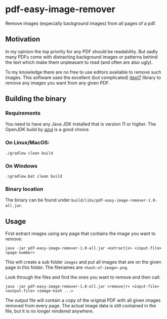 # pdf-easy-image-remover

Remove images (especially background images) from all pages of a pdf.

## Motivation

In my opinion the top priority for any PDF should be readability. But sadly many PDFs come
with distracting background images or patterns behind the text which make them unpleasant
to read (and often are also ugly).

To my knowledge there are no free to use editors available to remove such images. This
software uses the excellent (but complicated) [itext7](https://github.com/itext/itext7) library
to remove any images you want from any given PDF.

## Building the binary

### Requirements

You need to have any Java JDK installed that is version 11 or higher.
The OpenJDK build by [azul](https://www.azul.com/downloads/?package=jdk#download-openjdk) is a good choice.

### On Linux/MacOS:

```
./gradlew clean build
```

### On Windows

```
.\gradlew.bat clean build
```

### Binary location

The binary can be found under `build/libs/pdf-easy-image-remover-1.0-all.jar`.

## Usage

First extract images using any page that contains the image you want to remove:

```
java -jar pdf-easy-image-remover-1.0-all.jar <extract|x> <input-file> <page-number>
```

This will create a sub folder `images` and put all images that are on the given
page in this folder. The filenames are `<hash-of-image>.png`.

Look through the files and find the ones you want to remove and then call:

```
java -jar pdf-easy-image-remover-1.0-all.jar <remove|r> <input-file> <output-file> <image-hash ...>
```

The output file will contain a copy of the original PDF with all given images removed from every page.
The actual image data is still contained in the file, but it is no longer rendered anywhere.
